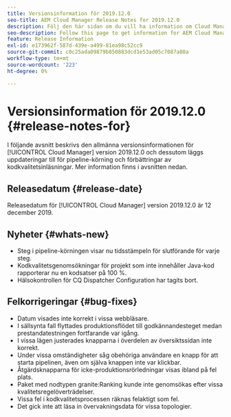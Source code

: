 ```yaml
---
title: Versionsinformation för 2019.12.0
seo-title: AEM Cloud Manager Release Notes for 2019.12.0
description: Följ den här sidan om du vill ha information om Cloud Manager version 2019.12.0.
seo-description: Follow this page to get information for AEM Cloud Manager Release 2019.12.0.
feature: Release Information
exl-id: e173962f-587d-439e-a499-81ea98c52cc9
source-git-commit: c0c25ada09879b850883dcd1e53ad05c7087a80a
workflow-type: tm+mt
source-wordcount: '223'
ht-degree: 0%

---
```


# Versionsinformation för 2019.12.0 {#release-notes-for}

I följande avsnitt beskrivs den allmänna versionsinformationen för [!UICONTROL Cloud Manager] version 2019.12.0 och dessutom läggs uppdateringar till för pipeline-körning och förbättringar av kodkvalitetsinläsningar.
Mer information finns i avsnitten nedan.

## Releasedatum {#release-date}

Releasedatum för [!UICONTROL Cloud Manager] version 2019.12.0 är 12 december 2019.

## Nyheter {#whats-new}

* Steg i pipeline-körningen visar nu tidsstämpeln för slutförande för varje steg.
* Kodkvalitetsgenomsökningar för projekt som inte innehåller Java-kod rapporterar nu en kodsatser på 100 %.
* Hälsokontrollen för CQ Dispatcher Configuration har tagits bort.

## Felkorrigeringar {#bug-fixes}

* Datum visades inte korrekt i vissa webbläsare.
* I sällsynta fall flyttades produktionsflödet till godkännandesteget medan prestandatestningen fortfarande var igång.
* I vissa lägen justerades knapparna i överdelen av översiktssidan inte korrekt.
* Under vissa omständigheter såg obehöriga användare en knapp för att starta pipelinen, även om själva knappen inte var klickbar.
* Åtgärdsknapparna för icke-produktionsrörledningar visas ibland på fel plats.
* Paket med nodtypen granite:Ranking kunde inte genomsökas efter vissa kvalitetsregelöverträdelser.
* Vissa fel i kodkvalitetsprocessen räknas felaktigt som fel.
* Det gick inte att läsa in övervakningsdata för vissa topologier.
